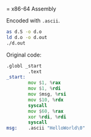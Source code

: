 = x86-64 Assembly

Encoded with `.ascii`.

```sh
as d.S -o d.o
ld d.o -o d.out
./d.out
```

Original code:
```asm
.globl _start
        .text
_start:
        mov $1, %rax
        mov $1, %rdi
        mov $msg, %rsi
        mov $10, %rdx
        syscall
        mov $60, %rax
        xor %rdi, %rdi
        syscall
msg:    .ascii "HelloWorld\0"
```
